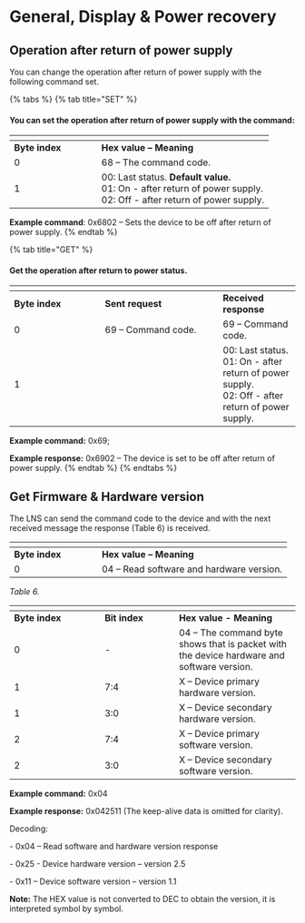 # General, Display & Power recovery

## Operation after return of power supply

You can change the operation after return of power supply with the following command set.

{% tabs %}
{% tab title="SET" %}
#### You can set the operation after return of power supply with the command:

<table data-header-hidden><thead><tr><th width="138"></th><th></th></tr></thead><tbody><tr><td><strong>Byte index</strong></td><td><strong>Hex value – Meaning</strong></td></tr><tr><td>0</td><td>68 – The command code.</td></tr><tr><td>1</td><td>00: Last status. <strong>Default value.</strong><br>01: On - after return of power supply.<br>02: Off - after return of power supply.</td></tr></tbody></table>

**Example command**: 0x6802 – Sets the device to be off after return of power supply.
{% endtab %}

{% tab title="GET" %}
#### Get the operation after return to power status.

<table data-header-hidden><thead><tr><th width="143.99999999999997"></th><th width="192"></th><th></th></tr></thead><tbody><tr><td><strong>Byte index</strong></td><td><strong>Sent request</strong></td><td><strong>Received response</strong></td></tr><tr><td>0</td><td>69 – Command code.</td><td>69 – Command code.</td></tr><tr><td>1</td><td> </td><td>00: Last status.<br>01: On - after return of power supply.<br>02: Off - after return of power supply.</td></tr></tbody></table>

**Example command:** 0x69;

**Example response:** 0x6902 – The device is set to be off after return of power supply.
{% endtab %}
{% endtabs %}

## Get Firmware & Hardware version

The LNS can send the command code to the device and with the next received message the response (Table 6) is received.

<table data-header-hidden><thead><tr><th width="138.66666666666669"></th><th></th></tr></thead><tbody><tr><td><strong>Byte index</strong></td><td><strong>Hex value – Meaning</strong></td></tr><tr><td>0</td><td>04 – Read software and hardware version.</td></tr></tbody></table>

_Table 6._

<table data-header-hidden><thead><tr><th width="143.66666666666669"></th><th width="115"></th><th></th></tr></thead><tbody><tr><td><strong>Byte index</strong></td><td><strong>Bit index</strong></td><td><strong>Hex value - Meaning</strong></td></tr><tr><td>0</td><td>-</td><td>04 – The command byte shows that is packet with the device hardware and software version.</td></tr><tr><td>1</td><td>7:4</td><td>X – Device primary hardware version.</td></tr><tr><td>1</td><td>3:0</td><td>X – Device secondary hardware version.</td></tr><tr><td>2</td><td>7:4</td><td>X – Device primary software version.</td></tr><tr><td>2</td><td>3:0</td><td>X – Device secondary software version.</td></tr></tbody></table>

**Example command:** 0x04

**Example response:** 0x042511 (The keep-alive data is omitted for clarity).

Decoding:

\-       0x04 – Read software and hardware version response

\-       0x25 - Device hardware version – version 2.5

\-       0x11 – Device software version – version 1.1

**Note:** The HEX value is not converted to DEC to obtain the version, it is interpreted symbol by symbol.
